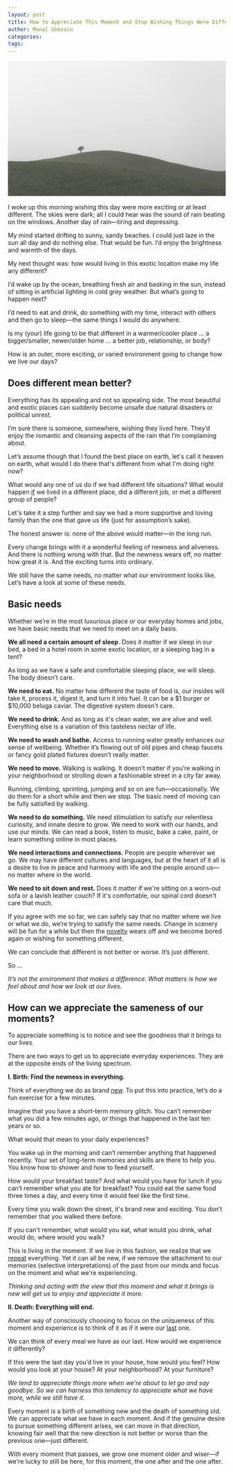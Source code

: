 ```yaml
---
layout: post
title: How to Appreciate This Moment and Stop Wishing Things Were Different
author: Manal Ghosain
categories:
tags:
---
```


![Grey sky](/images/grey.jpg)

I woke up this morning wishing this day were more exciting or at least different. The skies were dark; all I could hear was the sound of rain beating on the windows. Another day of rain—tiring and depressing.

My mind started drifting to sunny, sandy beaches. I could just laze in the sun all day and do nothing else. That would be fun. I’d enjoy the brightness and warmth of the days.

My next thought was: how would living in this exotic location make my life any different?

I’d wake up by the ocean, breathing fresh air and basking in the sun, instead of sitting in artificial lighting in cold grey weather. But what’s going to happen next?

I’d need to eat and drink, do something with my time, interact with others and then go to sleep—the same things I would do anywhere.

Is my (your) life going to be that different in a warmer/cooler place … a bigger/smaller, newer/older home … a better job, relationship, or body?

How is an outer, more exciting, or varied environment going to change how we live our days?

## Does different mean better?

Everything has its appealing and not so appealing side. The most beautiful and exotic places can suddenly become unsafe due natural disasters or political unrest. 

I’m sure there is someone, somewhere, wishing they lived here. They’d enjoy the romantic and cleansing aspects of the rain that I’m complaining about. 

Let’s assume though that I found the best place on earth, let's call it heaven on earth, what would I do there that's different from what I'm doing right now? 

What would any one of us do if we had different life situations? What would happen [if](/if-only/) we lived in a different place, did a different job, or met a different group of people? 

Let's take it a step further and say we had a more supportive and loving family than the one that gave us life (just for assumption’s sake).

The honest answer is: none of the above would matter—in the long run. 

Every change brings with it a wonderful feeling of newness and aliveness. And there is nothing wrong with that. But the newness wears off, no matter how great it is. And the exciting turns into ordinary. 

We still have the same needs, no matter what our environment looks like. Let’s have a look at some of these needs. 

## Basic needs

Whether we’re in the most luxurious place or our everyday homes and jobs, we have basic needs that we need to meet on a daily basis. 

**We all need a certain amount of sleep**. Does it matter if we sleep in our bed, a bed in a hotel room in some exotic location, or a sleeping bag in a tent? 

As long as we have a safe and comfortable sleeping place, we will sleep. The body doesn’t care. 

**We need to eat.** No matter how different the taste of food is, our insides will take it, process it, digest it, and turn it into fuel. It can be a $1 burger or  $10,000 beluga caviar. The digestive system doesn't care. 

**We need to drink.** And as long as it's clean water, we are alive and well. Everything else is a variation of this tasteless nectar of life. 

**We need to wash and bathe.** Access to running water greatly enhances our sense of wellbeing. Whether it’s flowing out of old pipes and cheap faucets or fancy gold plated fixtures doesn’t really matter. 

**We need to move.** Walking is walking. It doesn’t matter if you’re walking in your neighborhood or strolling down a fashionable street in a city far away. 

Running, climbing, sprinting, jumping and so on are fun—occasionally. We do them for a short while and then we stop. The basic need of moving can be fully satisfied by walking. 

**We need to do something.** We need stimulation to satisfy our relentless curiosity, and innate desire to grow. We need to work with our hands, and use our minds. We can read a book, listen to music, bake a cake, paint, or learn something online in most places. 

**We need interactions and connections.** People are people wherever we go. We may have different cultures and languages, but at the heart of it all is a desire to live in peace and harmony with life and the people around us—no matter where in the world. 

**We need to sit down and rest.** Does it matter if we're sitting on a worn-out sofa or a lavish leather couch? If it's comfortable, our spinal cord doesn't care that much. 

If you agree with me so far, we can safely say that no matter where we live or what we do, we’re trying to satisfy the same needs. Change in scenery will be fun for a while but then the [novelty](/novelty/) wears off and we become bored again or wishing for something different. 

We can conclude that different is not better or worse. It’s just different. 

So … 

_It’s not the environment that makes a difference. What matters is how we feel about and how we look at our lives._

## How can we appreciate the sameness of our moments?

To appreciate something is to notice and see the goodness that it brings to our lives. 

There are two ways to get us to appreciate everyday experiences. They are at the opposite ends of the living spectrum. 

**I. Birth: Find the newness in everything.** 

Think of everything we do as brand [new](/a-life-without-a-past/). To put this into practice, let’s do a fun exercise for a few minutes. 

Imagine that you have a short-term memory glitch. You can’t remember what you did a few minutes ago, or things that happened in the last ten years or so. 

What would that mean to your daily experiences? 

You wake up in the morning and can’t remember anything that happened recently. Your set of long-term memories and skills are there to help you. You know how to shower and how to feed yourself. 

How would your breakfast taste? And what would you have for lunch if you can’t remember what you ate for breakfast? You could eat the same food three times a day, and every time it would feel like the first time. 

Every time you walk down the street, it's brand new and exciting. You don’t remember that you walked there before. 

If you can't remember, what would you eat, what would you drink, what would do, where would you walk? 

This is living in the moment. If we live in this fashion, we realize that we [repeat](/make-repetition-more-fun/) everything. Yet it can all be new, if we remove the attachment to our memories (selective interpretations) of the past from our minds and focus on the moment and what we're experiencing. 

_Thinking and acting with the view that this moment and what it brings is new will get us to enjoy and appreciate it more._ 

**II. Death: Everything will end.** 

Another way of consciously choosing to focus on the uniqueness of this moment and experience is to think of it as if it were our [last](/what-if-this-was-your-last-day/) one. 

We can think of every meal we have as our last. How would we experience it differently? 

If this were the last day you’d live in your house, how would you feel? How would you look at your house? At your neighborhood? At your furniture? 

_We tend to appreciate things more when we’re about to let go and say goodbye. So we can harness this tendency to appreciate what we have more, while we still have it._ 

Every moment is a birth of something new and the death of something old. We can appreciate what we have in each moment. And if the genuine desire to pursue something different arises, we can move in that direction, knowing fair well that the new direction is not better or worse than the previous one—just different. 

With every moment that passes, we grow one moment older and wiser—if we're lucky to still be here, for this moment, the one after and the one after.